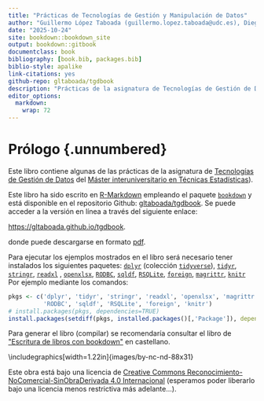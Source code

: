 ```yaml
---
title: "Prácticas de Tecnologías de Gestión y Manipulación de Datos"
author: "Guillermo López Taboada (guillermo.lopez.taboada@udc.es), Diego Darriba (diego.darriba@udc.es) y Rubén F. Casal (ruben.fcasal@udc.es)"
date: "2025-10-24"
site: bookdown::bookdown_site
output: bookdown::gitbook
documentclass: book
bibliography: [book.bib, packages.bib]
biblio-style: apalike
link-citations: yes
github-repo: gltaboada/tgdbook
description: "Prácticas de la asignatura de Tecnologías de Gestión de Datos del Máster en Técnicas Estadísticas."
editor_options: 
  markdown: 
    wrap: 72
---
```


# Prólogo {.unnumbered}

Este libro contiene algunas de las prácticas de la asignatura de
[Tecnologías de Gestión de
Datos](http://eamo.usc.es/pub/mte/index.php/es/?option=com_content&view=article&id=2202&idm=38&a%C3%B1o=2020)
del [Máster interuniversitario en Técnicas
Estadísticas](http://eio.usc.es/pub/mte)).

Este libro ha sido escrito en [R-Markdown](http://rmarkdown.rstudio.com)
empleando el paquete [`bookdown`](https://bookdown.org/yihui/bookdown/)
y está disponible en el repositorio Github:
[gltaboada/tgdbook](https://github.com/gltaboada/tgdbook). Se puede
acceder a la versión en línea a través del siguiente enlace:

<https://gltaboada.github.io/tgdbook>.

donde puede descargarse en formato
[pdf](https://gltaboada.github.io/tgdbook/Practicas_de_TGD.pdf).

Para ejecutar los ejemplos mostrados en el libro será necesario tener
instalados los siguientes paquetes:
[`dplyr`](https://dplyr.tidyverse.org) (colección
[`tidyverse`](https://www.tidyverse.org/)),
[`tidyr`](https://tidyr.tidyverse.org),
[`stringr`](https://stringr.tidyverse.org),
[`readxl`](https://readxl.tidyverse.org) ,
[`openxlsx`](https://cran.r-project.org/web/packages/openxlsx/index.html),
[`RODBC`](https://cran.r-project.org/web/packages/RODBC/index.html),
[`sqldf`](https://cran.r-project.org/web/packages/sqldf/index.html),
[`RSQLite`](https://r-dbi.github.io/RSQLite),
[`foreign`](https://cran.r-project.org/web/packages/foreign/index.html),
[`magrittr`](https://cran.r-project.org/web/packages/magrittr/index.html),
[`knitr`](https://yihui.name/knitr) Por ejemplo mediante los comandos:


``` r
pkgs <- c('dplyr', 'tidyr', 'stringr', 'readxl', 'openxlsx', 'magrittr', 
          'RODBC', 'sqldf', 'RSQLite', 'foreign', 'knitr')
# install.packages(pkgs, dependencies=TRUE)
install.packages(setdiff(pkgs, installed.packages()[,'Package']), dependencies = TRUE)
```

Para generar el libro (compilar) se recomendaría consultar el libro de
["Escritura de libros con
bookdown"](https://rubenfcasal.github.io/bookdown_intro) en castellano.


\includegraphics[width=1.22in]{images/by-nc-nd-88x31} 

Este obra está bajo una licencia de [Creative Commons
Reconocimiento-NoComercial-SinObraDerivada 4.0
Internacional](https://creativecommons.org/licenses/by-nc-nd/4.0/deed.es_ES)
(esperamos poder liberarlo bajo una licencia menos restrictiva más
adelante...).


